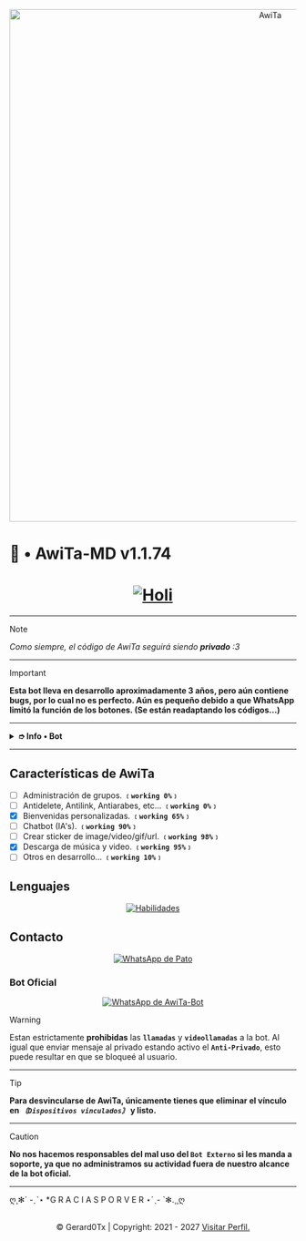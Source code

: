 <p align="center">
<img src="https://qu.ax/CxVTw.jpg" alt="AwiTa" width="900"/>
</p>
<p align="center">
	<h1>📌 • AwiTa-MD v1.1.74</h1>
</p>

<div align="center">
	<a href="https://github.com/Gerard0Tx">
		<h1><strong>
			<img src="https://readme-typing-svg.demolab.com?font=Lato&weight=19000&size=14&pause=1000&width=435&lines=Bienvenidos+al+repositorio+oficial;AwiTa+estar%C3%A1+feliz+con+una+estrellita+%3A3;Cuack+Cuack++Motherfucker+%F0%9F%94%A5" alt="Holi" />
		</strong></h1>
	</a>
</div>

---

> [!NOTE]
> *Como siempre, el código de AwiTa seguirá siendo **privado** :3*

---

> [!IMPORTANT]
> **Esta bot lleva en desarrollo aproximadamente 3 años, pero aún contiene bugs, por lo cual no es perfecto. Aún es pequeño debido a que WhatsApp limitó la función de los botones. (Se están readaptando los códigos...)**

---

<details>
 <summary><b> ➮ Info • Bot</b></summary>

* Esta bot **no está afiliada de ninguna manera** con `WhatsApp`, `Inc. WhatsApp` es una marca registrada de `WhatsApp LLC`, y esta bot es un **proyecto de desarrollo independiente**, por l **no tiene ninguna relación oficial con la compañía**.
</details>

---

<p align="center">
	<h2>Características de AwiTa</h2>
</p>

- [ ] Administración de grupos. **`﹝working 0%﹞`**
- [ ] Antidelete, Antilink, Antiarabes, etc... **`﹝working 0%﹞`**
- [x] Bienvenidas personalizadas. **`﹝working 65%﹞`**
- [ ] Chatbot (IA's). **`﹝working 90%﹞`**
- [ ] Crear sticker de image/video/gif/url. **`﹝working 98%﹞`**
- [x] Descarga de música y video. **`﹝working 95%﹞`**
- [ ] Otros en desarrollo... **`﹝working 10%﹞`**

<p align="center">
	<h2>Lenguajes</h2>
</p>
<div align="center">
	<a href="#habilidades">
		<img src="https://skillicons.dev/icons?i=html,css,javascript,nodejs" alt="Habilidades">
	</a>
</div>

<p align="center">
	<h2>Contacto</h2>
</p>
<div align="center">
	<a href="https://wa.me/+5218311584933">
		<img src='https://img.shields.io/badge/🜲_ᵖᵃᵗᵒ-25D366?style=for-the-badge&logo=whatsapp&logoColor=white' alt="WhatsApp de Pato" />
	</a>
</div>

<p align="center">
	<h3>Bot Oficial</h3>
</p>
<div align="center">
	<a href='https://Wa.me/+5215663746621'>
		<img src='https://img.shields.io/badge/AwiTaBot--MD-25D366?style=for-the-badge&logo=whatsapp&logoColor=white' alt="WhatsApp de AwiTa-Bot" />
	</a>
</div>

> [!WARNING]
> Estan estrictamente **prohibidas** las **`llamadas`** y **`videollamadas`** a la bot.
> Al igual que enviar mensaje al privado estando activo el **`Anti-Privado`**, esto puede resultar en que se bloqueé al usuario.

---

> [!TIP]
> **Para desvincularse de AwiTa, únicamente tienes que eliminar el vínculo en *`〘Dispositivos vinculados〙`* y listo.**

---

> [!CAUTION]
> **No nos hacemos responsables del mal uso del `Bot Externo` si les manda a soporte, ya que no administramos su actividad fuera de nuestro alcance de la bot oficial.**

---

ღ¸✻´ -ˏˋ⋆ *G R A C I A S  P O R  V E R ⋆ˊˎ- `✻.¸¸ღ

<br />
<div style='text-align: center'>
	&copy; Gerard0Tx | Copyright: 2021 - 2027
	<a href="https://github.com/Gerard0Tx" target="_blank">Visitar Perfil.</a>
</div>
